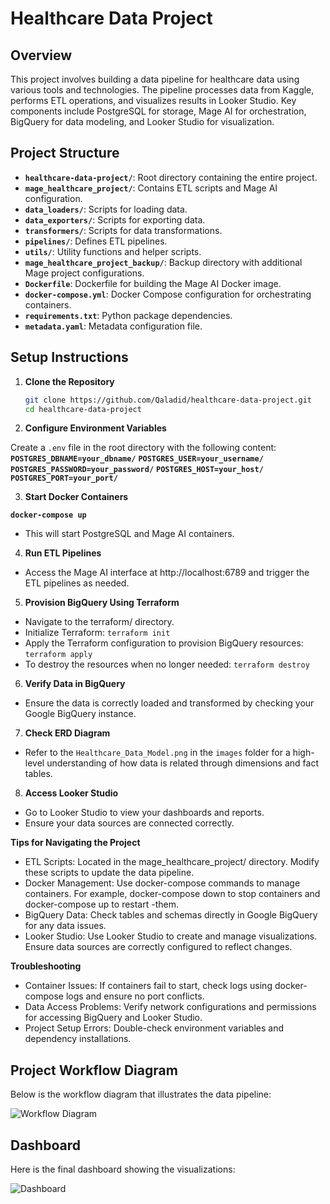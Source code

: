 # Healthcare Data Project

## Overview

This project involves building a data pipeline for healthcare data using various tools and technologies. The pipeline processes data from Kaggle, performs ETL operations, and visualizes results in Looker Studio. Key components include PostgreSQL for storage, Mage AI for orchestration, BigQuery for data modeling, and Looker Studio for visualization.

## Project Structure

- **`healthcare-data-project/`**: Root directory containing the entire project.
- **`mage_healthcare_project/`**: Contains ETL scripts and Mage AI configuration.
- **`data_loaders/`**: Scripts for loading data.
- **`data_exporters/`**: Scripts for exporting data.
- **`transformers/`**: Scripts for data transformations.
- **`pipelines/`**: Defines ETL pipelines.
- **`utils/`**: Utility functions and helper scripts.
- **`mage_healthcare_project_backup/`**: Backup directory with additional Mage project configurations.
- **`Dockerfile`**: Dockerfile for building the Mage AI Docker image.
- **`docker-compose.yml`**: Docker Compose configuration for orchestrating containers.
- **`requirements.txt`**: Python package dependencies.
- **`metadata.yaml`**: Metadata configuration file.

## Setup Instructions

1. **Clone the Repository**

   ```sh
   git clone https://github.com/Qaladid/healthcare-data-project.git
   cd healthcare-data-project

2. **Configure Environment Variables**

Create a `.env` file in the root directory with the following content:
 **`POSTGRES_DBNAME=your_dbname/`**
 **`POSTGRES_USER=your_username/`**
 **`POSTGRES_PASSWORD=your_password/`**
 **`POSTGRES_HOST=your_host/`**
 **`POSTGRES_PORT=your_port/`**

3. **Start Docker Containers**
  
  **`docker-compose up`**
 - This will start PostgreSQL and Mage AI containers.

4. **Run ETL Pipelines**

- Access the Mage AI interface at http://localhost:6789 and trigger the ETL pipelines as needed.

5. **Provision BigQuery Using Terraform**

 - Navigate to the terraform/ directory.
 - Initialize Terraform: 
     `terraform init`
 - Apply the Terraform configuration to provision BigQuery resources:
     `terraform apply`
 - To destroy the resources when no longer needed:
     `terraform destroy`

6. **Verify Data in BigQuery**

 - Ensure the data is correctly loaded and transformed by checking your Google BigQuery instance.
 
7. **Check ERD Diagram**

 - Refer to the `Healthcare_Data_Model.png` in the `images` folder for a high-level understanding of how data is related through dimensions and fact  tables.

8. **Access Looker Studio**

 - Go to Looker Studio to view your dashboards and reports.
 - Ensure your data sources are connected correctly.

**Tips for Navigating the Project**

 - ETL Scripts: Located in the mage_healthcare_project/ directory. Modify these scripts to update the data pipeline.
 - Docker Management: Use docker-compose commands to manage containers. For example, docker-compose down to stop containers and docker-compose up to     restart  -them.
 - BigQuery Data: Check tables and schemas directly in Google BigQuery for any data issues.
 - Looker Studio: Use Looker Studio to create and manage visualizations. Ensure data sources are correctly configured to reflect changes.

**Troubleshooting**

 - Container Issues: If containers fail to start, check logs using docker-compose logs and ensure no port conflicts.
 - Data Access Problems: Verify network configurations and permissions for accessing BigQuery and Looker Studio.
 - Project Setup Errors: Double-check environment variables and dependency installations.

## Project Workflow Diagram

 Below is the workflow diagram that illustrates the data pipeline:
 
 ![Workflow Diagram](images/healthcare_workflow.png)

## Dashboard

 Here is the final dashboard showing the visualizations:
 
 ![Dashboard](images/healthcare_dashboard.png)

